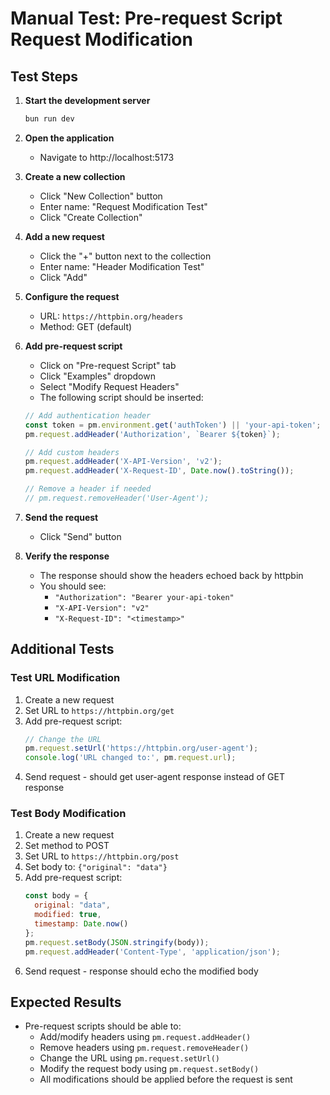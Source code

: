 # Manual Test: Pre-request Script Request Modification

## Test Steps

1. **Start the development server**
   ```bash
   bun run dev
   ```

2. **Open the application**
   - Navigate to http://localhost:5173

3. **Create a new collection**
   - Click "New Collection" button
   - Enter name: "Request Modification Test"
   - Click "Create Collection"

4. **Add a new request**
   - Click the "+" button next to the collection
   - Enter name: "Header Modification Test"
   - Click "Add"

5. **Configure the request**
   - URL: `https://httpbin.org/headers`
   - Method: GET (default)

6. **Add pre-request script**
   - Click on "Pre-request Script" tab
   - Click "Examples" dropdown
   - Select "Modify Request Headers"
   - The following script should be inserted:
   ```javascript
   // Add authentication header
   const token = pm.environment.get('authToken') || 'your-api-token';
   pm.request.addHeader('Authorization', `Bearer ${token}`);

   // Add custom headers
   pm.request.addHeader('X-API-Version', 'v2');
   pm.request.addHeader('X-Request-ID', Date.now().toString());

   // Remove a header if needed
   // pm.request.removeHeader('User-Agent');
   ```

7. **Send the request**
   - Click "Send" button

8. **Verify the response**
   - The response should show the headers echoed back by httpbin
   - You should see:
     - `"Authorization": "Bearer your-api-token"`
     - `"X-API-Version": "v2"`
     - `"X-Request-ID": "<timestamp>"`

## Additional Tests

### Test URL Modification
1. Create a new request
2. Set URL to `https://httpbin.org/get`
3. Add pre-request script:
   ```javascript
   // Change the URL
   pm.request.setUrl('https://httpbin.org/user-agent');
   console.log('URL changed to:', pm.request.url);
   ```
4. Send request - should get user-agent response instead of GET response

### Test Body Modification
1. Create a new request
2. Set method to POST
3. Set URL to `https://httpbin.org/post`
4. Set body to: `{"original": "data"}`
5. Add pre-request script:
   ```javascript
   const body = {
     original: "data",
     modified: true,
     timestamp: Date.now()
   };
   pm.request.setBody(JSON.stringify(body));
   pm.request.addHeader('Content-Type', 'application/json');
   ```
6. Send request - response should echo the modified body

## Expected Results
- Pre-request scripts should be able to:
  - Add/modify headers using `pm.request.addHeader()`
  - Remove headers using `pm.request.removeHeader()`
  - Change the URL using `pm.request.setUrl()`
  - Modify the request body using `pm.request.setBody()`
  - All modifications should be applied before the request is sent